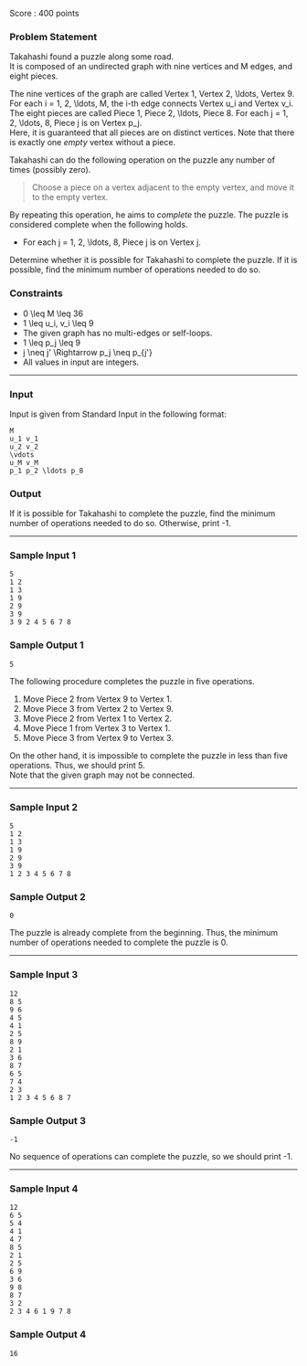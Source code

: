 Score : 400 points

### Problem Statement

Takahashi found a puzzle along some road.  
It is composed of an undirected graph with nine vertices and M edges, and eight pieces.

The nine vertices of the graph are called Vertex 1, Vertex 2, \ldots, Vertex 9. For each i = 1, 2, \ldots, M, the i-th edge connects Vertex u\_i and Vertex v\_i.  
The eight pieces are called Piece 1, Piece 2, \ldots, Piece 8.
For each j = 1, 2, \ldots, 8, Piece j is on Vertex p\_j.  
Here, it is guaranteed that all pieces are on distinct vertices.
Note that there is exactly one *empty* vertex without a piece.

Takahashi can do the following operation on the puzzle any number of times (possibly zero).

> Choose a piece on a vertex adjacent to the empty vertex, and move it to the empty vertex.

By repeating this operation, he aims to *complete* the puzzle.
The puzzle is considered complete when the following holds.

* For each j = 1, 2, \ldots, 8, Piece j is on Vertex j.

Determine whether it is possible for Takahashi to complete the puzzle. If it is possible, find the minimum number of operations needed to do so.

### Constraints

* 0 \leq M \leq 36
* 1 \leq u\_i, v\_i \leq 9
* The given graph has no multi-edges or self-loops.
* 1 \leq p\_j \leq 9
* j \neq j' \Rightarrow p\_j \neq p\_{j'}
* All values in input are integers.

---

### Input

Input is given from Standard Input in the following format:

```
M
u_1 v_1
u_2 v_2
\vdots
u_M v_M
p_1 p_2 \ldots p_8
```

### Output

If it is possible for Takahashi to complete the puzzle, find the minimum number of operations needed to do so.
Otherwise, print -1.

---

### Sample Input 1

```
5
1 2
1 3
1 9
2 9
3 9
3 9 2 4 5 6 7 8
```

### Sample Output 1

```
5
```

The following procedure completes the puzzle in five operations.

1. Move Piece 2 from Vertex 9 to Vertex 1.
2. Move Piece 3 from Vertex 2 to Vertex 9.
3. Move Piece 2 from Vertex 1 to Vertex 2.
4. Move Piece 1 from Vertex 3 to Vertex 1.
5. Move Piece 3 from Vertex 9 to Vertex 3.

On the other hand, it is impossible to complete the puzzle in less than five operations. Thus, we should print 5.  
Note that the given graph may not be connected.

---

### Sample Input 2

```
5
1 2
1 3
1 9
2 9
3 9
1 2 3 4 5 6 7 8
```

### Sample Output 2

```
0
```

The puzzle is already complete from the beginning.
Thus, the minimum number of operations needed to complete the puzzle is 0.

---

### Sample Input 3

```
12
8 5
9 6
4 5
4 1
2 5
8 9
2 1
3 6
8 7
6 5
7 4
2 3
1 2 3 4 5 6 8 7
```

### Sample Output 3

```
-1
```

No sequence of operations can complete the puzzle, so we should print -1.

---

### Sample Input 4

```
12
6 5
5 4
4 1
4 7
8 5
2 1
2 5
6 9
3 6
9 8
8 7
3 2
2 3 4 6 1 9 7 8
```

### Sample Output 4

```
16
```